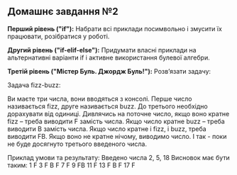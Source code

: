 ## Домашнє завдання №2

**Перший рівень ("if"):**
Набрати всі приклади посимвольно і змусити їх працювати, розібратися у роботі.

**Другий рівень ("if-elif-else"):**
Придумати власні приклади на альтернативні варіанти if і активне використання булевої алгебри.

**Третій рівень ("Містер Буль. Джордж Буль!"):**
Розвʼязати задачу:

Задача fizz-buzz:

Ви маєте три числа, вони вводяться з консолі. Перше число називається fizz, друге називається buzz. До третього необхідно дорахувати від одиниці. Дивлячись на поточне число, якщо воно кратне fizz – треба виводити F замість числа. Якщо число кратне buzz – треба виводити B замість числа. Якщо число кратне і fizz, і buzz, треба виводити FB. Якщо воно не кратне нічому, виводимо число. І так - поки не буде досягнуто третього введеного числа.

Приклад умови та результату:
Введено числа 2, 5, 18
Висновок має бути таким:
1 F 3 F B F 7 F 9 FB 11 F 13 F B F 17 F

